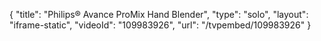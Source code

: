 {
    "title": "Philips&reg; Avance ProMix Hand Blender",
    "type": "solo",
    "layout": "iframe-static",
    "videoId": "109983926",
    "url": "\/tvpembed\/109983926"
}